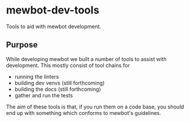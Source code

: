 # mewbot-dev-tools

Tools to aid with mewbot development.

## Purpose

While developing mewbot we built a number of tools to assist with development.
This mostly consist of tool chains for
 - running the linters
 - building dev venvs (still forthcoming)
 - building the docs (still forthcoming)
 - gather and run the tests

The aim of these tools is that, if you run them on a code base, you should end up with something which conforms to 
mewbot's guidelines.




















